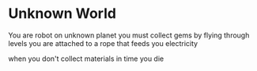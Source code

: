 # Unknown World

You are robot on unknown planet
you must collect gems by flying through levels
you are attached to a rope that feeds you electricity

when you don't collect materials in time you die